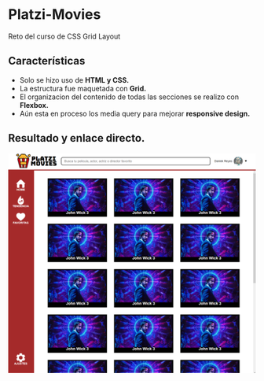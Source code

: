 # Platzi-Movies
Reto del curso de CSS Grid Layout

## Características
* Solo se hizo uso de **HTML y CSS.**
* La estructura fue maquetada con **Grid.**
* El organizacion del contenido de todas las secciones se realizo con **Flexbox.**
* Aún esta en proceso los media query para mejorar **responsive design.**

## Resultado y enlace directo.

![](images/platzi-movies.png)
